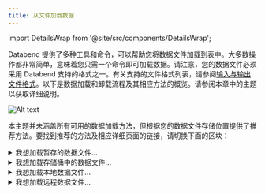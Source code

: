 ```yaml
---
title: 从文件加载数据
---
```


import DetailsWrap from '@site/src/components/DetailsWrap';

Databend 提供了多种工具和命令，可以帮助您将数据文件加载到表中。大多数操作都非常简单，意味着您只需一个命令即可加载数据。请注意，您的数据文件必须采用 Databend 支持的格式之一。有关支持的文件格式列表，请参阅[输入与输出文件格式](/sql/sql-reference/file-format-options)。以下是数据加载和卸载流程及其相应方法的概览。请参阅本章中的主题以获取详细说明。

![Alt text](/img/load/load-unload.jpeg)

本主题并未涵盖所有可用的数据加载方法，但根据您的数据文件存储位置提供了推荐方法。要找到推荐的方法及相应详细页面的链接，请切换下面的区块：

<DetailsWrap>

<details>
  <summary>我想加载暂存的数据文件...</summary>
  <div>
    <div>如果您在内部/外部Stage或用户Stage有数据文件，Databend 推荐您使用 COPY INTO 命令进行加载。COPY INTO 命令是一个强大的工具，能够快速高效地加载大量数据。</div>
    <br/>
    <div>要了解更多关于使用 COPY INTO 命令从Stage加载数据的信息，请查看<a href="stage">从Stage加载</a>页面。该页面包含详细教程，展示如何使用该命令从内部/外部Stage或用户Stage的示例文件加载数据。</div>
  </div>
</details>

<details>
  <summary>我想加载存储桶中的数据文件...</summary>
  <div>
    <div>如果您在对象存储（如 Amazon S3、Google Cloud Storage 和 Microsoft Azure）的存储桶或容器中有数据文件，Databend 推荐您使用 COPY INTO 命令进行加载。COPY INTO 命令是一个强大的工具，能够快速高效地加载大量数据。</div>
    <br/>
    <div>要了解更多关于使用 COPY INTO 命令从存储桶或容器加载数据的信息，请查看<a href="s3">从存储桶加载</a>页面。该页面包含教程，展示如何使用该命令从 Amazon S3 存储桶的示例文件加载数据。</div>
  </div>
</details>

<details>
  <summary>我想加载本地数据文件...</summary>
  <div>
    <div>如果您在本地系统中有数据文件，Databend 推荐您使用 <a href="https://github.com/datafuselabs/BendSQL">BendSQL</a>，这是 Databend 的原生 CLI 工具，允许您与 Databend 建立连接并直接从 CLI 窗口执行查询。</div>
    <br/>
    <div>要了解更多关于使用 BendSQL 加载本地数据文件的信息，请查看<a href="local">从本地文件加载</a>页面。该页面包含教程，展示如何使用该工具从本地示例文件加载数据。</div>
  </div>
</details>

<details>
  <summary>我想加载远程数据文件...</summary>
  <div>
    <div>如果您有远程数据文件，Databend 推荐您使用 COPY INTO 命令进行加载。COPY INTO 命令是一个强大的工具，能够快速高效地加载大量数据。</div>
    <br/>
    <div>要了解更多关于使用 COPY INTO 命令加载远程数据文件的信息，请查看<a href="http">从远程文件加载</a>页面。该页面包含教程，展示如何使用该命令从远程示例文件加载数据。</div>
  </div>
</details>

</DetailsWrap>
